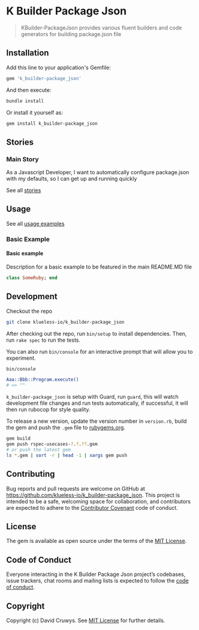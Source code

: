 # K Builder Package Json

> KBuilder-PackageJson provides various fluent builders and code generators for building package.json file

## Installation

Add this line to your application's Gemfile:

```ruby
gem 'k_builder-package_json'
```

And then execute:

```bash
bundle install
```

Or install it yourself as:

```bash
gem install k_builder-package_json
```

## Stories

### Main Story

As a Javascript Developer, I want to automatically configure package.json with my defaults, so I can get up and running quickly

See all [stories](./STORIES.md)

## Usage

See all [usage examples](./USAGE.md)

### Basic Example

#### Basic example

Description for a basic example to be featured in the main README.MD file

```ruby
class SomeRuby; end
```

## Development

Checkout the repo

```bash
git clone klueless-io/k_builder-package_json
```

After checking out the repo, run `bin/setup` to install dependencies. Then, run `rake spec` to run the tests.

You can also run `bin/console` for an interactive prompt that will allow you to experiment.

```bash
bin/console

Aaa::Bbb::Program.execute()
# => ""
```

`k_builder-package_json` is setup with Guard, run `guard`, this will watch development file changes and run tests automatically, if successful, it will then run rubocop for style quality.

To release a new version, update the version number in `version.rb`, build the gem and push the `.gem` file to [rubygems.org](https://rubygems.org).

```bash
gem build
gem push rspec-usecases-?.?.??.gem
# or push the latest gem
ls *.gem | sort -r | head -1 | xargs gem push
```

## Contributing

Bug reports and pull requests are welcome on GitHub at https://github.com/klueless-io/k_builder-package_json. This project is intended to be a safe, welcoming space for collaboration, and contributors are expected to adhere to the [Contributor Covenant](http://contributor-covenant.org) code of conduct.

## License

The gem is available as open source under the terms of the [MIT License](https://opensource.org/licenses/MIT).

## Code of Conduct

Everyone interacting in the K Builder Package Json project’s codebases, issue trackers, chat rooms and mailing lists is expected to follow the [code of conduct](https://github.com/klueless-io/k_builder-package_json/blob/master/CODE_OF_CONDUCT.md).

## Copyright

Copyright (c) David Cruwys. See [MIT License](LICENSE.txt) for further details.
